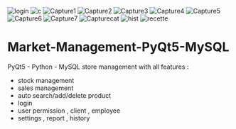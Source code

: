 ![login](https://user-images.githubusercontent.com/36988298/213943126-3ba853bf-a7a5-401c-9380-58d0b0a0a17f.PNG)
![c](https://user-images.githubusercontent.com/36988298/213943134-b003198b-3b0a-4d46-935b-39646383f4b1.PNG)
![Capture1](https://user-images.githubusercontent.com/36988298/213943138-c06d7e22-3c2b-4c5d-b514-51ddfdddd5ff.PNG)
![Capture2](https://user-images.githubusercontent.com/36988298/213943139-f797718c-b136-44fc-acf3-3d20dbf5de1a.PNG)
![Capture3](https://user-images.githubusercontent.com/36988298/213943140-fe794a01-f80e-4455-b8ff-6b3fbee735ad.PNG)
![Capture4](https://user-images.githubusercontent.com/36988298/213943143-dcf24dc1-8971-402f-878d-978e608548a9.PNG)
![Capture5](https://user-images.githubusercontent.com/36988298/213943147-5da72813-f06c-4c66-b3a4-ac3976665cf8.PNG)
![Capture6](https://user-images.githubusercontent.com/36988298/213943150-604d64a0-0fdd-4371-b474-0ffcb733b458.PNG)
![Capture7](https://user-images.githubusercontent.com/36988298/213943151-8d612761-098f-41ff-ad9d-8a4ebcc9c171.PNG)
![Capturecat](https://user-images.githubusercontent.com/36988298/213943152-f32ae1de-5661-4ef6-a043-1b9b4b97db72.PNG)
![hist](https://user-images.githubusercontent.com/36988298/213943155-4bb3f1db-bbf4-47a4-9c7f-994e6c1e09f5.PNG)
![recette](https://user-images.githubusercontent.com/36988298/213943157-7820d39d-ab4d-4a7c-977f-dc4370e84daf.PNG)
# Market-Management-PyQt5-MySQL
PyQt5 - Python - MySQL
store management with all features :
- stock management
- sales management
- auto search/add/delete product 
- login 
- user permission , client , employee 
- settings , report , history
